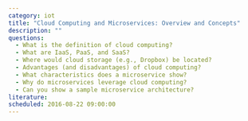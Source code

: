 ```yaml
---
category: iot
title: "Cloud Computing and Microservices: Overview and Concepts"
description: ""
questions:
  - What is the definition of cloud computing?
  - What are IaaS, PaaS, and SaaS?
  - Where would cloud storage (e.g., Dropbox) be located?
  - Advantages (and disadvantages) of cloud computing?
  - What characteristics does a microservice show?
  - Why do microservices leverage cloud computing?
  - Can you show a sample microservice architecture?
literature:
scheduled: 2016-08-22 09:00:00
---
```

